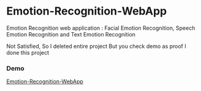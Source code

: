 # Emotion-Recognition-WebApp
Emotion Recognition web application : Facial Emotion Recognition, Speech Emotion Recognition and Text Emotion Recognition

Not Satisfied, So I deleted entire project
But you check demo as proof I done this project

### Demo
[Emotion-Recognition-WebApp](https://drive.google.com/file/d/1Ke9YYWoyVjFYhiJxOk9rh3OvcxNFwNKA/view?usp=sharing)
